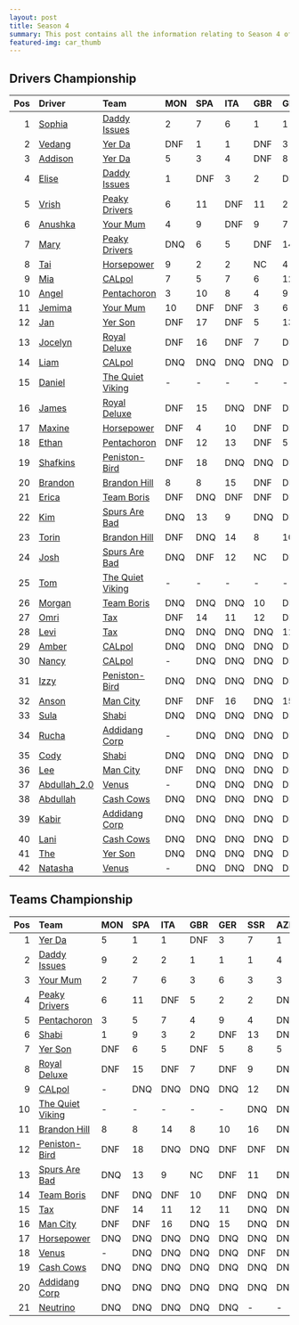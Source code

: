 ```yaml
---
layout: post 
title: Season 4 
summary: This post contains all the information relating to Season 4 of Formula j! 
featured-img: car_thumb 
--- 
```

## Drivers Championship

|   Pos | Driver                                                              | Team                                                                    | MON   | SPA   | ITA   | GBR   | GER   | SSR   | AZE   | CHN   | ARG   | USA   | TAL   | BRA   |   Points |
|------:|:--------------------------------------------------------------------|:------------------------------------------------------------------------|:------|:------|:------|:------|:------|:------|:------|:------|:------|:------|:------|:------|---------:|
|     1 | [Sophia](https://formulaj.github.io/Sophia_driver_page)             | [Daddy Issues](https://formulaj.github.io/DaddyIssues_team_page)        | 2     | 7     | 6     | 1     | 1     | 1     | DNF   | 1     | 3     | 4     | 12    | 2     |      172 |
|     2 | [Vedang](https://formulaj.github.io/Vedang_driver_page)             | [Yer Da](https://formulaj.github.io/YerDa_team_page)                    | DNF   | 1     | 1     | DNF   | 3     | DNF   | 1     | 3     | DNF   | 5     | 2     | 3     |      131 |
|     3 | [Addison](https://formulaj.github.io/Addison_driver_page)           | [Yer Da](https://formulaj.github.io/YerDa_team_page)                    | 5     | 3     | 4     | DNF   | 8     | 7     | 2     | DNF   | 1     | DNF   | DNF   | 1     |      120 |
|     4 | [Elise](https://formulaj.github.io/Elise_driver_page)               | [Daddy Issues](https://formulaj.github.io/DaddyIssues_team_page)        | 1     | DNF   | 3     | 2     | DNF   | 13    | DNF   | DNF   | 2     | 3     | 11    | 6     |      106 |
|     5 | [Vrish](https://formulaj.github.io/Vrish_driver_page)               | [Peaky Drivers](https://formulaj.github.io/PeakyDrivers_team_page)      | 6     | 11    | DNF   | 11    | 2     | 2     | DNF   | 4     | 10    | 2     | DNF   | 4     |       88 |
|     6 | [Anushka](https://formulaj.github.io/Anushka_driver_page)           | [Your Mum](https://formulaj.github.io/YourMum_team_page)                | 4     | 9     | DNF   | 9     | 7     | 3     | DNF   | 2     | DNF   | 1     | 14    | DNF   |       75 |
|     7 | [Mary](https://formulaj.github.io/Mary_driver_page)                 | [Peaky Drivers](https://formulaj.github.io/PeakyDrivers_team_page)      | DNQ   | 6     | 5     | DNF   | 14    | 10    | 5     | 9     | 15    | 6     | 1     | 5     |       67 |
|     8 | [Tai](https://formulaj.github.io/Tai_driver_page)                   | [Horsepower](https://formulaj.github.io/Horsepower_team_page)           | 9     | 2     | 2     | NC    | 4     | 6     | 4     | 14    | DNF   | DNQ   | DNQ   | 16    |       60 |
|     9 | [Mia](https://formulaj.github.io/Mia_driver_page)                   | [CALpol](https://formulaj.github.io/CALpol_team_page)                   | 7     | 5     | 7     | 6     | 12    | DNQ   | DNF   | 5     | 7     | 9     | 5     | 8     |       54 |
|    10 | [Angel](https://formulaj.github.io/Angel_driver_page)               | [Pentachoron](https://formulaj.github.io/Pentachoron_team_page)         | 3     | 10    | 8     | 4     | 9     | 4     | DNF   | DNF   | 16    | 8     | DNF   | DNF   |       53 |
|    11 | [Jemima](https://formulaj.github.io/Jemima_driver_page)             | [Your Mum](https://formulaj.github.io/YourMum_team_page)                | 10    | DNF   | DNF   | 3     | 6     | DNF   | 3     | 7     | 11    | DNF   | 10    | 14    |       37 |
|    12 | [Jan](https://formulaj.github.io/Jan_driver_page)                   | [Yer Son](https://formulaj.github.io/YerSon_team_page)                  | DNF   | 17    | DNF   | 5     | 13    | 5     | DNF   | DNF   | 14    | 7     | DNQ   | 9     |       24 |
|    13 | [Jocelyn](https://formulaj.github.io/Jocelyn_driver_page)           | [Royal Deluxe](https://formulaj.github.io/RoyalDeluxe_team_page)        | DNF   | 16    | DNF   | 7     | DNF   | 9     | DNF   | 6     | DNF   | 14    | 6     | DNF   |       18 |
|    14 | [Liam](https://formulaj.github.io/Liam_driver_page)                 | [CALpol](https://formulaj.github.io/CALpol_team_page)                   | DNQ   | DNQ   | DNQ   | DNQ   | DNQ   | -     | DNQ   | 11    | 5     | 11    | -     | 7     |       16 |
|    15 | [Daniel](https://formulaj.github.io/Daniel_driver_page)             | [The Quiet Viking](https://formulaj.github.io/TheQuietViking_team_page) | -     | -     | -     | -     | -     | DNQ   | DNQ   | DNQ   | DNQ   | DNQ   | 3     | 10    |       14 |
|    16 | [James](https://formulaj.github.io/James_driver_page)               | [Royal Deluxe](https://formulaj.github.io/RoyalDeluxe_team_page)        | DNF   | 15    | DNQ   | DNF   | DNQ   | DNQ   | DNF   | DNF   | 4     | DNQ   | 7     | 12    |       14 |
|    17 | [Maxine](https://formulaj.github.io/Maxine_driver_page)             | [Horsepower](https://formulaj.github.io/Horsepower_team_page)           | DNF   | 4     | 10    | DNF   | DNF   | DNF   | DNF   | 8     | 13    | DNQ   | DNQ   | DNF   |       14 |
|    18 | [Ethan](https://formulaj.github.io/Ethan_driver_page)               | [Pentachoron](https://formulaj.github.io/Pentachoron_team_page)         | DNF   | 12    | 13    | DNF   | 5     | 8     | DNF   | 13    | DNF   | 10    | 9     | 11    |       14 |
|    19 | [Shafkins](https://formulaj.github.io/Shafkins_driver_page)         | [Peniston-Bird](https://formulaj.github.io/Peniston-Bird_team_page)     | DNF   | 18    | DNQ   | DNQ   | DNF   | DNF   | DNF   | 16    | 12    | DNF   | 4     | 13    |       10 |
|    20 | [Brandon](https://formulaj.github.io/Brandon_driver_page)           | [Brandon Hill](https://formulaj.github.io/BrandonHill_team_page)        | 8     | 8     | 15    | DNF   | DNQ   | DNQ   | DNF   | 12    | DNQ   | DNQ   | DNQ   | 15    |        9 |
|    21 | [Erica](https://formulaj.github.io/Erica_driver_page)               | [Team Boris](https://formulaj.github.io/TeamBoris_team_page)            | DNF   | DNQ   | DNF   | DNF   | DNQ   | DNQ   | DNF   | DNQ   | 6     | DNQ   | DNQ   | DNF   |        6 |
|    22 | [Kim](https://formulaj.github.io/Kim_driver_page)                   | [Spurs Are Bad](https://formulaj.github.io/SpursAreBad_team_page)       | DNQ   | 13    | 9     | DNQ   | DNF   | 14    | DNF   | 10    | DNQ   | DNF   | 8     | DNF   |        6 |
|    23 | [Torin](https://formulaj.github.io/Torin_driver_page)               | [Brandon Hill](https://formulaj.github.io/BrandonHill_team_page)        | DNF   | DNQ   | 14    | 8     | 10    | 16    | DNQ   | DNQ   | DNQ   | DNF   | DNQ   | -     |        4 |
|    24 | [Josh](https://formulaj.github.io/Josh_driver_page)                 | [Spurs Are Bad](https://formulaj.github.io/SpursAreBad_team_page)       | DNQ   | DNF   | 12    | NC    | DNQ   | 11    | DNF   | DNF   | 8     | DNF   | 13    | -     |        3 |
|    25 | [Tom](https://formulaj.github.io/Tom_driver_page)                   | [The Quiet Viking](https://formulaj.github.io/TheQuietViking_team_page) | -     | -     | -     | -     | -     | DNQ   | DNQ   | 15    | 9     | DNF   | DNF   | -     |        2 |
|    26 | [Morgan](https://formulaj.github.io/Morgan_driver_page)             | [Team Boris](https://formulaj.github.io/TeamBoris_team_page)            | DNQ   | DNQ   | DNQ   | 10    | DNF   | DNQ   | DNQ   | DNQ   | DNQ   | DNQ   | DNQ   | -     |        1 |
|    27 | [Omri](https://formulaj.github.io/Omri_driver_page)                 | [Tax](https://formulaj.github.io/Tax_team_page)                         | DNF   | 14    | 11    | 12    | DNF   | DNQ   | DNQ   | DNQ   | DNQ   | DNF   | DNQ   | -     |        0 |
|    28 | [Levi](https://formulaj.github.io/Levi_driver_page)                 | [Tax](https://formulaj.github.io/Tax_team_page)                         | DNQ   | DNQ   | DNQ   | DNQ   | 11    | DNQ   | DNQ   | DNQ   | DNQ   | DNQ   | DNQ   | -     |        0 |
|    29 | [Amber](https://formulaj.github.io/Amber_driver_page)               | [CALpol](https://formulaj.github.io/CALpol_team_page)                   | DNQ   | DNQ   | DNQ   | DNQ   | DNQ   | -     | DNF   | DNQ   | DNQ   | 12    | DNF   | -     |        0 |
|    30 | [Nancy](https://formulaj.github.io/Nancy_driver_page)               | [CALpol](https://formulaj.github.io/CALpol_team_page)                   | -     | DNQ   | DNQ   | DNQ   | DNQ   | 12    | -     | -     | -     | -     | -     | -     |        0 |
|    31 | [Izzy](https://formulaj.github.io/Izzy_driver_page)                 | [Peniston-Bird](https://formulaj.github.io/Peniston-Bird_team_page)     | DNQ   | DNQ   | DNQ   | DNQ   | DNQ   | DNF   | DNQ   | DNQ   | DNF   | 13    | DNF   | -     |        0 |
|    32 | [Anson](https://formulaj.github.io/Anson_driver_page)               | [Man City](https://formulaj.github.io/ManCity_team_page)                | DNF   | DNF   | 16    | DNQ   | 15    | DNQ   | DNQ   | DNQ   | DNQ   | DNQ   | DNQ   | -     |        0 |
|    33 | [Sula](https://formulaj.github.io/Sula_driver_page)                 | [Shabi](https://formulaj.github.io/Shabi_team_page)                     | DNQ   | DNQ   | DNQ   | DNQ   | DNQ   | DNQ   | DNQ   | DNQ   | DNQ   | DNQ   | 15    | -     |        0 |
|    34 | [Rucha](https://formulaj.github.io/Rucha_driver_page)               | [Addidang Corp](https://formulaj.github.io/AddidangCorp_team_page)      | -     | DNQ   | DNQ   | DNQ   | DNQ   | 15    | -     | -     | -     | -     | DNQ   | -     |        0 |
|    35 | [Cody](https://formulaj.github.io/Cody_driver_page)                 | [Shabi](https://formulaj.github.io/Shabi_team_page)                     | DNQ   | DNQ   | DNQ   | DNQ   | DNQ   | DNQ   | DNQ   | DNQ   | DNQ   | DNQ   | DNF   | -     |        0 |
|    36 | [Lee](https://formulaj.github.io/Lee_driver_page)                   | [Man City](https://formulaj.github.io/ManCity_team_page)                | DNF   | DNQ   | DNQ   | DNQ   | DNQ   | DNQ   | DNQ   | DNQ   | DNQ   | DNQ   | DNQ   | -     |        0 |
|    37 | [Abdullah_2.0](https://formulaj.github.io/Abdullah_2.0_driver_page) | [Venus](https://formulaj.github.io/Venus_team_page)                     | -     | DNQ   | DNQ   | DNQ   | DNQ   | DNF   | DNQ   | DNQ   | DNQ   | DNQ   | DNQ   | -     |        0 |
|    38 | [Abdullah](https://formulaj.github.io/Abdullah_driver_page)         | [Cash Cows](https://formulaj.github.io/CashCows_team_page)              | DNQ   | DNQ   | DNQ   | DNQ   | DNQ   | DNQ   | DNQ   | DNQ   | DNQ   | DNQ   | DNQ   | -     |        0 |
|    39 | [Kabir](https://formulaj.github.io/Kabir_driver_page)               | [Addidang Corp](https://formulaj.github.io/AddidangCorp_team_page)      | DNQ   | DNQ   | DNQ   | DNQ   | DNQ   | DNQ   | DNQ   | DNQ   | DNQ   | DNQ   | DNQ   | -     |        0 |
|    40 | [Lani](https://formulaj.github.io/Lani_driver_page)                 | [Cash Cows](https://formulaj.github.io/CashCows_team_page)              | DNQ   | DNQ   | DNQ   | DNQ   | DNQ   | DNQ   | DNQ   | DNQ   | DNQ   | DNQ   | DNQ   | -     |        0 |
|    41 | [The](https://formulaj.github.io/The_driver_page)                   | [Yer Son](https://formulaj.github.io/YerSon_team_page)                  | DNQ   | DNQ   | DNQ   | DNQ   | DNQ   | DNQ   | DNQ   | DNQ   | DNQ   | DNQ   | DNQ   | -     |        0 |
|    42 | [Natasha](https://formulaj.github.io/Natasha_driver_page)           | [Venus](https://formulaj.github.io/Venus_team_page)                     | -     | DNQ   | DNQ   | DNQ   | DNQ   | DNQ   | DNQ   | DNQ   | DNQ   | DNQ   | DNQ   | -     |        0 |


## Teams Championship

|   Pos | Team                                                                    | MON   | SPA   | ITA   | GBR   | GER   | SSR   | AZE   | CHN   | ARG   | USA   | TAL   | BRA   |   Points |
|------:|:------------------------------------------------------------------------|:------|:------|:------|:------|:------|:------|:------|:------|:------|:------|:------|:------|---------:|
|     1 | [Yer Da](https://formulaj.github.io/YerDa_team_page)                    | 5     | 1     | 1     | DNF   | 3     | 7     | 1     | 3     | 1     | 5     | 2     | 1     |      187 |
|     2 | [Daddy Issues](https://formulaj.github.io/DaddyIssues_team_page)        | 9     | 2     | 2     | 1     | 1     | 1     | 4     | 1     | 2     | 3     | 11    | 2     |      181 |
|     3 | [Your Mum](https://formulaj.github.io/YourMum_team_page)                | 2     | 7     | 6     | 3     | 6     | 3     | 3     | 2     | 11    | 1     | 10    | 14    |      118 |
|     4 | [Peaky Drivers](https://formulaj.github.io/PeakyDrivers_team_page)      | 6     | 11    | DNF   | 5     | 2     | 2     | DNF   | 4     | 10    | 2     | 1     | 4     |      116 |
|     5 | [Pentachoron](https://formulaj.github.io/Pentachoron_team_page)         | 3     | 5     | 7     | 4     | 9     | 4     | DNF   | 5     | 7     | 8     | 9     | 11    |       75 |
|     6 | [Shabi](https://formulaj.github.io/Shabi_team_page)                     | 1     | 9     | 3     | 2     | DNF   | 13    | DNF   | 8     | 13    | DNQ   | 15    | -     |       72 |
|     7 | [Yer Son](https://formulaj.github.io/YerSon_team_page)                  | DNF   | 6     | 5     | DNF   | 5     | 8     | 5     | 9     | 15    | 7     | 9     | 9     |       45 |
|     8 | [Royal Deluxe](https://formulaj.github.io/RoyalDeluxe_team_page)        | DNF   | 15    | DNF   | 7     | DNF   | 9     | DNF   | 6     | 4     | 14    | 6     | 12    |       28 |
|     9 | [CALpol](https://formulaj.github.io/CALpol_team_page)                   | -     | DNQ   | DNQ   | DNQ   | DNQ   | 12    | DNF   | 11    | 5     | 11    | 5     | 7     |       24 |
|    10 | [The Quiet Viking](https://formulaj.github.io/TheQuietViking_team_page) | -     | -     | -     | -     | -     | DNQ   | DNQ   | 15    | 9     | DNF   | 3     | 10    |       16 |
|    11 | [Brandon Hill](https://formulaj.github.io/BrandonHill_team_page)        | 8     | 8     | 14    | 8     | 10    | 16    | DNF   | 12    | DNQ   | DNF   | DNQ   | 15    |       13 |
|    12 | [Peniston-Bird](https://formulaj.github.io/Peniston-Bird_team_page)     | DNF   | 18    | DNQ   | DNQ   | DNF   | DNF   | DNF   | 16    | 12    | 14    | 4     | 13    |       10 |
|    13 | [Spurs Are Bad](https://formulaj.github.io/SpursAreBad_team_page)       | DNQ   | 13    | 9     | NC    | DNF   | 11    | DNF   | 10    | 8     | DNF   | 8     | DNF   |        9 |
|    14 | [Team Boris](https://formulaj.github.io/TeamBoris_team_page)            | DNF   | DNQ   | DNF   | 10    | DNF   | DNQ   | DNF   | DNQ   | 6     | DNQ   | DNQ   | DNF   |        7 |
|    15 | [Tax](https://formulaj.github.io/Tax_team_page)                         | DNF   | 14    | 11    | 12    | 11    | DNQ   | DNQ   | DNQ   | DNQ   | DNF   | DNQ   | -     |        0 |
|    16 | [Man City](https://formulaj.github.io/ManCity_team_page)                | DNF   | DNF   | 16    | DNQ   | 15    | DNQ   | DNQ   | DNQ   | DNQ   | DNQ   | DNQ   | -     |        0 |
|    17 | [Horsepower](https://formulaj.github.io/Horsepower_team_page)           | DNQ   | DNQ   | DNQ   | DNQ   | DNQ   | DNQ   | DNQ   | DNQ   | DNQ   | DNQ   | DNQ   | 16    |        0 |
|    18 | [Venus](https://formulaj.github.io/Venus_team_page)                     | -     | DNQ   | DNQ   | DNQ   | DNQ   | DNF   | DNQ   | DNQ   | DNQ   | DNQ   | DNQ   | -     |        0 |
|    19 | [Cash Cows](https://formulaj.github.io/CashCows_team_page)              | DNQ   | DNQ   | DNQ   | DNQ   | DNQ   | DNQ   | DNQ   | DNQ   | DNQ   | DNQ   | DNQ   | -     |        0 |
|    20 | [Addidang Corp](https://formulaj.github.io/AddidangCorp_team_page)      | DNQ   | DNQ   | DNQ   | DNQ   | DNQ   | DNQ   | DNQ   | DNQ   | DNQ   | DNQ   | DNQ   | -     |        0 |
|    21 | [Neutrino](https://formulaj.github.io/Neutrino_team_page)               | DNQ   | DNQ   | DNQ   | DNQ   | DNQ   | -     | -     | -     | -     | -     | -     | -     |        0 |